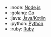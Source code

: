 <div class="grid cards" markdown>

- :node: [Node.js](../../experiment/sdks/nodejs-sdk)
- :golang: [Go](../../experiment/sdks/go-sdk)
- :java: [Java/Kotlin](../../experiment/sdks/jvm-sdk)
- :python: [Python](../../experiment/sdks/python-sdk)
- :ruby: [Ruby](../../experiment/sdks/ruby-sdk)

</div>